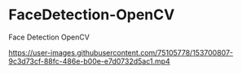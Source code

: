 # FaceDetection-OpenCV
Face Detection OpenCV







https://user-images.githubusercontent.com/75105778/153700807-9c3d73cf-88fc-486e-b00e-e7d0732d5ac1.mp4

